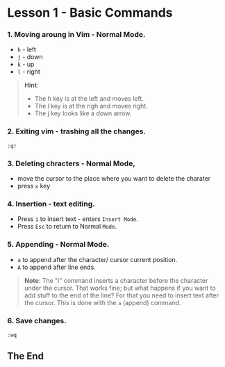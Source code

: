 # Lesson 1 - Basic Commands

### 1. Moving aroung in Vim - Normal Mode.

- `h` - left
- `j` - down
- `k` - up
- `l` - right

> **Hint**:
> 	- The h key is at the left and moves left.
> 	- The l key is at the righ and moves right.
> 	- The j key looks like a down arrow.

### 2. Exiting vim - trashing all the changes.

```vim
:q!
```

### 3. Deleting chracters - Normal Mode,

- move the cursor to the place where you want to delete the charater
- press `x` key

### 4. Insertion - text editing.

- Press `i` to insert text - enters `Insert Mode`.
- Press `Esc` to return to Normal `Mode`.

### 5. Appending - Normal Mode.

- `a` to append after the character/ cursor current position.
- `A` to append after line ends.

>**Note**: The "i" command inserts a character before the character under the cursor. That works fine; but what happens if you want to add stuff to the end of the line? For that you need to insert text after the cursor. This is done with the `a` (append) command.

### 6. Save changes.

```vim
:wq
```

## The End

